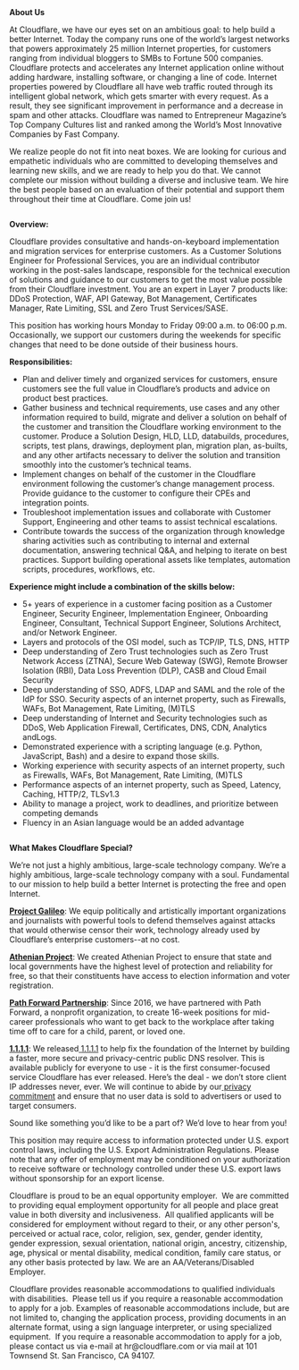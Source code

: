 <div class="content-intro">
	<div><strong>About Us</strong></div>
	<div>
		<p><span style="font-weight: 400;">At Cloudflare, we have our eyes set on an ambitious goal: to help build a better Internet. Today the company runs one of the world’s largest networks that powers approximately 25 million Internet properties, for customers ranging from individual bloggers to SMBs to Fortune 500 companies. Cloudflare protects and accelerates any Internet application online without adding hardware, installing software, or changing a line of code. Internet properties powered by Cloudflare all have web traffic routed through its intelligent global network, which gets smarter with every request. As a result, they see significant improvement in performance and a decrease in spam and other attacks. Cloudflare was named to Entrepreneur Magazine’s Top Company Cultures list and ranked among the World’s Most Innovative Companies by Fast Company.</span><span style="font-weight: 400;">&nbsp;</span></p>
		<p><span style="font-weight: 400;">We realize people do not fit into neat boxes. We are looking for curious and empathetic individuals who are committed to developing themselves and learning new skills, and we are ready to help you do that. We cannot complete our mission without building a diverse and inclusive team. We hire the best people based on an evaluation of their potential and support them throughout their time at Cloudflare. Come join us!&nbsp;</span></p>
	</div>
</div>
<div class="page">
	<div class="section">
		<div class="layoutArea">
			<div class="column">
				<p><strong>Overview:</strong></p>
				<p>Cloudflare provides consultative and hands-on-keyboard implementation and migration services for enterprise customers. As a Customer Solutions Engineer for Professional Services, you are an individual contributor working in the post-sales landscape, responsible for the technical execution of solutions and guidance to our customers to get the most value possible from their Cloudflare investment. You are an expert in Layer 7 products like: DDoS Protection, WAF, API Gateway, Bot Management, Certificates Manager, Rate Limiting, SSL and Zero Trust Services/SASE.</p>
				<p>This position has working hours Monday to Friday 09:00 a.m. to 06:00 p.m. Occasionally, we support our customers during the weekends for specific changes that need to be done outside of their business hours.&nbsp;&nbsp;</p>
				<p><strong>Responsibilities:</strong></p>
				<ul>
					<li>Plan and deliver timely and organized services for customers, ensure customers see the full value in Cloudflare’s products and advice on product best practices.</li>
					<li>Gather business and technical requirements, use cases and any other information required to build, migrate and deliver a solution on behalf of the customer and transition the Cloudflare working environment to the customer. Produce a Solution Design, HLD, LLD, databuilds, procedures, scripts, test plans, drawings, deployment plan, migration plan, as-builts, and any other artifacts necessary to deliver the solution and transition smoothly into the customer’s technical teams.</li>
					<li>Implement changes on behalf of the customer in the Cloudflare environment following the customer’s change management process. Provide guidance to the customer to configure their CPEs and integration points.</li>
					<li>Troubleshoot implementation issues and collaborate with Customer Support, Engineering and other teams to assist technical escalations.</li>
					<li>Contribute towards the success of the organization through knowledge sharing activities such as contributing to internal and external documentation, answering technical Q&amp;A, and helping to iterate on best practices. Support building operational assets like templates, automation scripts, procedures, workflows, etc.</li>
				</ul>
				<p><strong>Experience might include a combination of the skills below:</strong></p>
				<ul>
					<li>5+ years of experience in a customer facing position as a Customer Engineer, Security Engineer, Implementation Engineer, Onboarding Engineer, Consultant, Technical Support Engineer, Solutions Architect, and/or Network Engineer.</li>
					<li>Layers and protocols of the OSI model, such as TCP/IP, TLS, DNS, HTTP</li>
					<li>Deep understanding of Zero Trust technologies such as Zero Trust Network Access (ZTNA), Secure Web Gateway (SWG), Remote Browser Isolation (RBI), Data Loss Prevention (DLP), CASB and Cloud Email Security</li>
					<li>Deep understanding of SSO, ADFS, LDAP and SAML and the role of the IdP for SSO. Security aspects of an internet property, such as Firewalls, WAFs, Bot Management, Rate Limiting, (M)TLS</li>
					<li>Deep understanding of Internet and Security technologies such as DDoS, Web Application Firewall, Certificates, DNS, CDN, Analytics andLogs.</li>
					<li>Demonstrated experience with a scripting language (e.g. Python, JavaScript, Bash) and a desire to expand those skills.</li>
					<li>Working experience with security aspects of an internet property, such as Firewalls, WAFs, Bot Management, Rate Limiting, (M)TLS</li>
					<li>Performance aspects of an internet property, such as Speed, Latency, Caching, HTTP/2, TLSv1.3</li>
					<li>Ability to manage a project, work to deadlines, and prioritize between competing demands</li>
					<li>Fluency in an Asian language would be an added advantage</li>
				</ul>
			</div>
		</div>
	</div>
</div>
<div class="content-conclusion">
	<p><strong>What Makes Cloudflare Special?</strong></p>
	<p><span style="font-weight: 400;">We’re not just a highly ambitious, large-scale technology company. We’re a highly ambitious, large-scale technology company with a soul. Fundamental to our mission to help build a better Internet is protecting the free and open Internet.</span></p>
	<p><a href="https://blog.cloudflare.com/protecting-free-expression-online/"><strong>Project Galileo</strong></a><span style="font-weight: 400;">: We equip politically and artistically important organizations and journalists with powerful tools to defend themselves against attacks that would otherwise censor their work, technology already used by Cloudflare’s enterprise customers--at no cost.</span></p>
	<p><strong><a href="https://www.cloudflare.com/athenian/">Athenian Project</a></strong><span style="font-weight: 400;">: We created Athenian Project to ensure that state and local governments have the highest level of protection and reliability for free, so that their constituents have access to election information and voter registration.</span></p>
	<p><a href="https://blog.cloudflare.com/tag/path-forward/"><strong>Path Forward Partnership</strong></a><span style="font-weight: 400;">: Since 2016, we have partnered with Path Forward, a nonprofit organization, to create 16-week positions for mid-career professionals who want to get back to the workplace after taking time off to care for a child, parent, or loved one.</span></p>
	<p><a href="https://1.1.1.1/"><strong>1.1.1.1</strong></a><span style="font-weight: 400;">: We released</span><a href="https://1.1.1.1/"> <span style="font-weight: 400;">1.1.1.1</span></a><span style="font-weight: 400;"> to help fix the foundation of the Internet by building a faster, more secure and privacy-centric public DNS resolver. This is available publicly for everyone to use - it is the first consumer-focused service Cloudflare has ever released. Here’s the deal - we don’t store client IP addresses never, ever. We will continue to abide by our</span><a href="https://developers.cloudflare.com/1.1.1.1/privacy/public-dns-resolver"> privacy commitment</a><span style="font-weight: 400;"> and ensure that no user data is sold to advertisers or used to target consumers.</span></p>
	<p><span style="font-weight: 400;">Sound like something you’d like to be a part of? We’d love to hear from you!</span></p>
	<p><span style="font-weight: 400;">This position may require access to information protected under U.S. export control laws, including the U.S. Export Administration Regulations. Please note that any offer of employment may be conditioned on your authorization to receive software or technology controlled under these U.S. export laws without sponsorship for an export license.</span></p>
	<p><span style="font-weight: 400;">Cloudflare is proud to be an equal opportunity employer. &nbsp;We are committed to providing equal employment opportunity for all people and place great value in both diversity and inclusiveness. &nbsp;All qualified applicants will be considered for employment without regard to their, or any other person's, perceived or actual</span> <span style="font-weight: 400;">race, color, religion, sex, gender, gender identity, gender expression, sexual orientation, national origin, ancestry, citizenship, age, physical or mental disability, medical condition, family care status, or any other basis protected by law. </span><span style="font-weight: 400;">We are an AA/Veterans/Disabled Employer.</span></p>
	<p><span style="font-weight: 400;">Cloudflare provides reasonable accommodations to qualified individuals with disabilities. &nbsp;Please tell us if you require a reasonable accommodation to apply for a job. Examples of reasonable accommodations include, but are not limited to, changing the application process, providing documents in an alternate format, using a sign language interpreter, or using specialized equipment. &nbsp;If you require a reasonable accommodation to apply for a job, please contact us via e-mail at </span><span style="font-weight: 400;">hr@cloudflare.com</span><span style="font-weight: 400;"> or via mail at 101 Townsend St. San Francisco, CA 94107.</span></p>
</div>